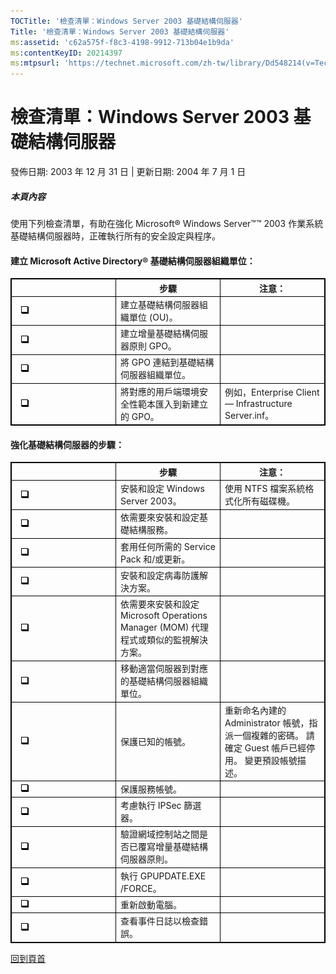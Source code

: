 ```yaml
---
TOCTitle: '檢查清單：Windows Server 2003 基礎結構伺服器'
Title: '檢查清單：Windows Server 2003 基礎結構伺服器'
ms:assetid: 'c62a575f-f8c3-4198-9912-713b04e1b9da'
ms:contentKeyID: 20214397
ms:mtpsurl: 'https://technet.microsoft.com/zh-tw/library/Dd548214(v=TechNet.10)'
---
```


檢查清單：Windows Server 2003 基礎結構伺服器
============================================

發佈日期: 2003 年 12 月 31 日 | 更新日期: 2004 年 7 月 1 日

##### 本頁內容

[](#ebaa)[](#ebaa)

使用下列檢查清單，有助在強化 Microsoft® Windows Server™™ 2003 作業系統基礎結構伺服器時，正確執行所有的安全設定與程序。

#### 建立 Microsoft Active Directory® 基礎結構伺服器組織單位：

 
<table style="border:1px solid black;">
<colgroup>
<col width="33%" />
<col width="33%" />
<col width="33%" />
</colgroup>
<thead>
<tr class="header">
<th style="border:1px solid black;" >  </th>
<th style="border:1px solid black;" >步驟</th>
<th style="border:1px solid black;" >注意：</th>
</tr>
</thead>
<tbody>
<tr class="odd">
<td style="border:1px solid black;"> 
<img src="images/Dd548214.mnp_checkbox(zh-tw,TechNet.10).gif" /></td>
<td style="border:1px solid black;">建立基礎結構伺服器組織單位 (OU)。</td>
<td style="border:1px solid black;">  </td>
</tr>
<tr class="even">
<td style="border:1px solid black;"> 
<img src="images/Dd548214.mnp_checkbox(zh-tw,TechNet.10).gif" /></td>
<td style="border:1px solid black;">建立增量基礎結構伺服器原則 GPO。</td>
<td style="border:1px solid black;">  </td>
</tr>
<tr class="odd">
<td style="border:1px solid black;"> 
<img src="images/Dd548214.mnp_checkbox(zh-tw,TechNet.10).gif" /></td>
<td style="border:1px solid black;">將 GPO 連結到基礎結構伺服器組織單位。</td>
<td style="border:1px solid black;">  </td>
</tr>
<tr class="even">
<td style="border:1px solid black;"> 
<img src="images/Dd548214.mnp_checkbox(zh-tw,TechNet.10).gif" /></td>
<td style="border:1px solid black;">將對應的用戶端環境安全性範本匯入到新建立的 GPO。</td>
<td style="border:1px solid black;">例如，Enterprise Client — Infrastructure Server.inf。</td>
</tr>
</tbody>
</table>
  
#### 強化基礎結構伺服器的步驟：

 
<table style="border:1px solid black;">
<colgroup>
<col width="33%" />
<col width="33%" />
<col width="33%" />
</colgroup>
<thead>
<tr class="header">
<th style="border:1px solid black;" >  </th>
<th style="border:1px solid black;" >步驟</th>
<th style="border:1px solid black;" >注意：</th>
</tr>
</thead>
<tbody>
<tr class="odd">
<td style="border:1px solid black;"> 
<img src="images/Dd548214.mnp_checkbox(zh-tw,TechNet.10).gif" /></td>
<td style="border:1px solid black;">安裝和設定 Windows Server 2003。</td>
<td style="border:1px solid black;">使用 NTFS 檔案系統格式化所有磁碟機。</td>
</tr>
<tr class="even">
<td style="border:1px solid black;"> 
<img src="images/Dd548214.mnp_checkbox(zh-tw,TechNet.10).gif" /></td>
<td style="border:1px solid black;">依需要來安裝和設定基礎結構服務。</td>
<td style="border:1px solid black;">  </td>
</tr>
<tr class="odd">
<td style="border:1px solid black;"> 
<img src="images/Dd548214.mnp_checkbox(zh-tw,TechNet.10).gif" /></td>
<td style="border:1px solid black;">套用任何所需的 Service Pack 和/或更新。</td>
<td style="border:1px solid black;">  </td>
</tr>
<tr class="even">
<td style="border:1px solid black;"> 
<img src="images/Dd548214.mnp_checkbox(zh-tw,TechNet.10).gif" /></td>
<td style="border:1px solid black;">安裝和設定病毒防護解決方案。</td>
<td style="border:1px solid black;">  </td>
</tr>
<tr class="odd">
<td style="border:1px solid black;"> 
<img src="images/Dd548214.mnp_checkbox(zh-tw,TechNet.10).gif" /></td>
<td style="border:1px solid black;">依需要來安裝和設定 Microsoft Operations Manager (MOM) 代理程式或類似的監視解決方案。</td>
<td style="border:1px solid black;">  </td>
</tr>
<tr class="even">
<td style="border:1px solid black;"> 
<img src="images/Dd548214.mnp_checkbox(zh-tw,TechNet.10).gif" /></td>
<td style="border:1px solid black;">移動適當伺服器到對應的基礎結構伺服器組織單位。</td>
<td style="border:1px solid black;">  </td>
</tr>
<tr class="odd">
<td style="border:1px solid black;"> 
<img src="images/Dd548214.mnp_checkbox(zh-tw,TechNet.10).gif" /></td>
<td style="border:1px solid black;">保護已知的帳號。</td>
<td style="border:1px solid black;">重新命名內建的 Administrator 帳號，指派一個複雜的密碼。 請確定 Guest 帳戶已經停用。 變更預設帳號描述。</td>
</tr>
<tr class="even">
<td style="border:1px solid black;"> 
<img src="images/Dd548214.mnp_checkbox(zh-tw,TechNet.10).gif" /></td>
<td style="border:1px solid black;">保護服務帳號。</td>
<td style="border:1px solid black;">  </td>
</tr>
<tr class="odd">
<td style="border:1px solid black;"> 
<img src="images/Dd548214.mnp_checkbox(zh-tw,TechNet.10).gif" /></td>
<td style="border:1px solid black;">考慮執行 IPSec 篩選器。</td>
<td style="border:1px solid black;">  </td>
</tr>
<tr class="even">
<td style="border:1px solid black;"> 
<img src="images/Dd548214.mnp_checkbox(zh-tw,TechNet.10).gif" /></td>
<td style="border:1px solid black;">驗證網域控制站之間是否已覆寫增量基礎結構伺服器原則。</td>
<td style="border:1px solid black;">  </td>
</tr>
<tr class="odd">
<td style="border:1px solid black;"> 
<img src="images/Dd548214.mnp_checkbox(zh-tw,TechNet.10).gif" /></td>
<td style="border:1px solid black;">執行 GPUPDATE.EXE /FORCE。</td>
<td style="border:1px solid black;">  </td>
</tr>
<tr class="even">
<td style="border:1px solid black;"> 
<img src="images/Dd548214.mnp_checkbox(zh-tw,TechNet.10).gif" /></td>
<td style="border:1px solid black;">重新啟動電腦。</td>
<td style="border:1px solid black;">  </td>
</tr>
<tr class="odd">
<td style="border:1px solid black;"> 
<img src="images/Dd548214.mnp_checkbox(zh-tw,TechNet.10).gif" /></td>
<td style="border:1px solid black;">查看事件日誌以檢查錯誤。</td>
<td style="border:1px solid black;">  </td>
</tr>
</tbody>
</table>
  
[](#mainsection)[回到頁首](#mainsection)
